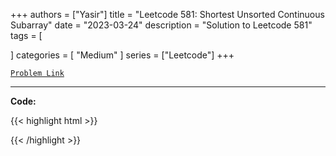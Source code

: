 
+++
authors = ["Yasir"]
title = "Leetcode 581: Shortest Unsorted Continuous Subarray"
date = "2023-03-24"
description = "Solution to Leetcode 581"
tags = [
    
]
categories = [
    "Medium"
]
series = ["Leetcode"]
+++



[`Problem Link`](https://leetcode.com/problems/shortest-unsorted-continuous-subarray/description/)

---

**Code:**

{{< highlight html >}}

{{< /highlight >}}


